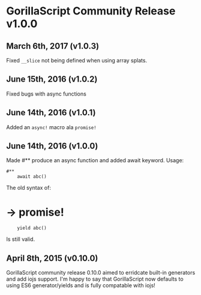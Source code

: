 # GorillaScript Community Release v1.0.0

## March 6th, 2017 (v1.0.3)

Fixed `__slice` not being defined when using array splats.

## June 15th, 2016 (v1.0.2)

Fixed bugs with async functions

## June 14th, 2016 (v1.0.1)

Added an `async!` macro ala `promise!`

## June 14th, 2016 (v1.0.0)

Made #** produce an async function and added await keyword. Usage:

	#**
		await abc()

The old syntax of:

  # -> promise!
	    yield abc()

Is still valid.

## April 8th, 2015 (v0.10.0)

GorillaScript community release 0.10.0 aimed to erridcate built-in generators and add iojs support. I'm happy to say that GorillaScript now defaults to using ES6 generator/yields and is fully compatable with iojs!

